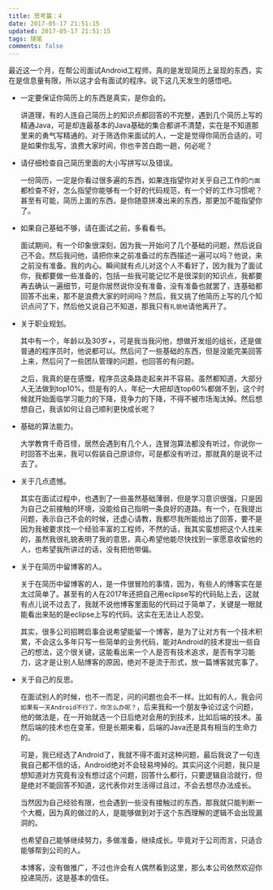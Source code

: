 ```yaml
---
title: 思考篇：4
date: 2017-05-17 21:51:15
updated: 2017-05-17 21:51:15
tags: 随笔
comments: false
---
```

最近这一个月，在帮公司面试Android工程师，真的是发现简历上呈现的东西，实在是信息量有限，所以这才会有面试的程序。说下这几天发生的感悟吧。
<!--more-->
- 一定要保证你简历上的东西是真实，是你会的。

  讲道理，有的人连自己简历上的知识点都回答的不完整，遇到几个简历上写的精通Java，可是却连最基本的Java基础的集合都讲不清楚，实在是不知道那里来的勇气写精通的。对于筛选你来面试的人，一定是觉得你简历合适的，可是如果你乱写，浪费大家时间，你也辛苦白跑一趟，何必呢？
- 请仔细检查自己简历里面的大小写拼写以及错误。

  一份简历，一定是你看过很多遍的东西，如果连指望你对关乎自己工作的``门面``都检查不好，怎么指望你能够有一个好的代码规范，有一个好的工作习惯呢？甚至有可能，简历上面的东西，是你随意拼凑出来的东西，那更加不能指望你了。

- 如果自己基础不够，请在面试之前，多看看书。

  面试期间，有一个印象很深刻，因为我一开始问了几个基础的问题，然后说自己不会。然后我问他，请把你来之前准备过的东西描述一遍可以吗？他说，来之前没有准备。我的内心。瞬间就有点儿对这个人不看好了，因为我为了面试你，我都要做一些准备的，包括一些我可能记忆不是很深刻的知识点，我都要再去确认一遍细节，可是你居然说你没有准备，没有准备也就罢了，连基础都回答不出来，那不是浪费大家的时间吗？然后，我又挑了他简历上写的几个知识点问了下，然后他又说自己不知道，那我只有``礼貌地``请他离开了。
- 关于职业规划。

  其中有一个，年龄以及30岁+，可是我当我问他，想做开发组的组长，还是做普通的程序员时，他说都可以。然后问了一些基础的东西，但是没能完美回答上来，然后问了一些团队管理的问题，也回答的有问题。

  之后，我真的是在感慨，程序员这条路走起来并不容易。虽然都知道，大部分人无法做到top10%，但是有的人，年纪一大把却连top60%都做不到，这个时候就开始面临学习能力的下降，竞争力的下降，不得不被市场淘汰掉。然后想想自己，我该如何让自己顺利更快成长呢？

- 基础的算法能力。

  大学教育千奇百怪，居然会遇到有几个人，连冒泡算法都没有听过，你说你一时回答不出来，我可以假装自己原谅你，可是都没有听过，那就真的是说不过去了。
- 关于几点遗憾。

  其实在面试过程中，也遇到了一些虽然基础薄弱，但是学习意识很强，只是因为自己之前接触的环境，没能给自己指明一条良好的道路。有一个，在我提出问题，表示自己不会的时候，还虚心请教，我都尽我所能给出了回答，要不是因为我被要求找一个经验丰富的工程师，不然的话，我其实蛮想把这个人找来的，虽然我很礼貌表明了我的意思，真心希望他能尽快找到一家愿意收留他的人，也希望我所讲过的话，没有把他带偏。

- 关于在简历中留博客的人。

  关于在简历中留博客的人，是一件很冒险的事情，因为，有些人的博客实在是太过简单了。甚至有的人在2017年还把自己用eclipse写的代码贴上去，这就有点儿说不过去了，我就不说他博客里面贴的代码过于简单了，关键是一眼就能看出来贴的是eclipse上写的代码。这实在无法让人忍受。

  其实，很多公司招聘启事会说希望能留一个博客，是为了让对方有一个技术积累，不会这么多年只写一些简单的业务代码，能对Android的技术提出一些自己的想法，这个很关键，这能看出来一个人是否有技术追求，是否有学习能力，这才是让别人贴博客的原因，绝对不是流于形式，放一篇博客就完事了。
- 关于自己的反思。

  在面试别人的时候，也不一而足，问的问题也会不一样。比如有的人，我会问``如果有一天Android不行了，你怎么办呢？``，后来我和一个朋友争论过这个问题，他的做法是，在一开始就选一个日后绝对会用的到技术，比如后端的技术。虽然后端的技术也在变革，但是长期来看，后端的Java还是具有相当的生命力的。

  可是，我已经选了Android了，我就不得不面对这种问题，最后我说了一句连我自己都不信的话，Android绝对不会轻易垮掉的。其实问这个问题，我只是想知道对方究竟有没有想过这个问题，回答什么都行，只要逻辑自洽就行，但是绝对不能回答不知道，这代表你对生活得过且过，不会去想尽办法成长。

  当然因为自己经验有限，也会遇到一些没有接触过的东西，那我就只能判断一个大概，因为真的做过的人，是能够做到对于这个东西理解的逻辑不会出现漏洞的。

  也希望自己能够继续努力，多做准备，继续成长。毕竟对于公司而言，只适合能够帮到公司的人。

  本博客，没有做推广，不过也许会有人偶然看到这里，那么本公司依然欢迎你投递简历，这是基本的信任。
